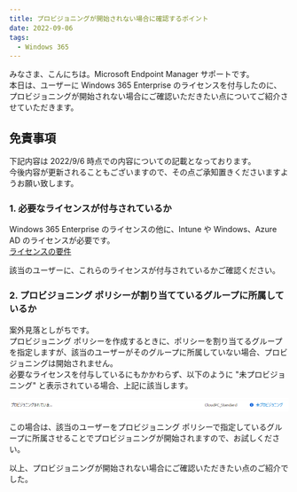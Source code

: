 ```yaml
---
title: プロビジョニングが開始されない場合に確認するポイント
date: 2022-09-06
tags:
  - Windows 365
---
```

みなさま、こんにちは。Microsoft Endpoint Manager サポートです。  
本日は、ユーザーに Windows 365 Enterprise のライセンスを付与したのに、プロビジョニングが開始されない場合にご確認いただきたい点についてご紹介させていただきます。  

## 免責事項  
下記内容は 2022/9/6 時点での内容についての記載となっております。  
今後内容が更新されることもございますので、その点ご承知置きくださいますようお願い致します。  
  
### 1. 必要なライセンスが付与されているか  
Windows 365 Enterprise のライセンスの他に、Intune や Windows、Azure AD のライセンスが必要です。  
[ライセンスの要件](https://docs.microsoft.com/ja-jp/windows-365/enterprise/requirements#licensing-requirements)  
  
該当のユーザーに、これらのライセンスが付与されているかご確認ください。  
  
### 2. プロビジョニング ポリシーが割り当てているグループに所属しているか  
案外見落としがちです。  
プロビジョニング ポリシーを作成するときに、ポリシーを割り当てるグループを指定しますが、該当のユーザーがそのグループに所属していない場合、プロビジョニングは開始されません。  
必要なライセンスを付与しているにもかかわらず、以下のように "未プロビジョニング" と表示されている場合、上記に該当します。  
  
![](./2022-09-06_01/2022-09-06-18-06-57.png)  
  
この場合は、該当のユーザーをプロビジョニング ポリシーで指定しているグループに所属させることでプロビジョニングが開始されますので、お試しください。  
  
以上、プロビジョニングが開始されない場合にご確認いただきたい点のご紹介でした。
